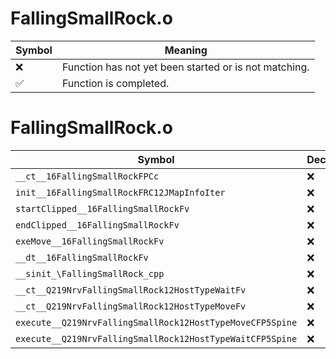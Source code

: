 # FallingSmallRock.o
| Symbol | Meaning 
| ------------- | ------------- 
| :x: | Function has not yet been started or is not matching. 
| :white_check_mark: | Function is completed. 


# FallingSmallRock.o
| Symbol | Decompiled? |
| ------------- | ------------- |
| `__ct__16FallingSmallRockFPCc` | :x: |
| `init__16FallingSmallRockFRC12JMapInfoIter` | :x: |
| `startClipped__16FallingSmallRockFv` | :x: |
| `endClipped__16FallingSmallRockFv` | :x: |
| `exeMove__16FallingSmallRockFv` | :x: |
| `__dt__16FallingSmallRockFv` | :x: |
| `__sinit_\FallingSmallRock_cpp` | :x: |
| `__ct__Q219NrvFallingSmallRock12HostTypeWaitFv` | :x: |
| `__ct__Q219NrvFallingSmallRock12HostTypeMoveFv` | :x: |
| `execute__Q219NrvFallingSmallRock12HostTypeMoveCFP5Spine` | :x: |
| `execute__Q219NrvFallingSmallRock12HostTypeWaitCFP5Spine` | :x: |
